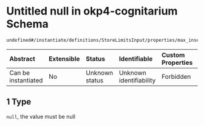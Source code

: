 # Untitled null in okp4-cognitarium Schema

```txt
undefined#/instantiate/definitions/StoreLimitsInput/properties/max_insert_data_triple_count/anyOf/1
```

| Abstract            | Extensible | Status         | Identifiable            | Custom Properties | Additional Properties | Access Restrictions | Defined In                                                                     |
| :------------------ | :--------- | :------------- | :---------------------- | :---------------- | :-------------------- | :------------------ | :----------------------------------------------------------------------------- |
| Can be instantiated | No         | Unknown status | Unknown identifiability | Forbidden         | Allowed               | none                | [okp4-cognitarium.json\*](schema/okp4-cognitarium.json "open original schema") |

## 1 Type

`null`, the value must be null
